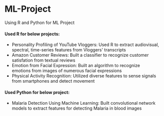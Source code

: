 # ML-Project
Using R and Python for ML Project

#### Used R for below projects:

* Personality Profiling of YouTube Vloggers: Used R to extract audiovisual, spectral, time-series features from Vloggers' transcripts
* Amazon Customer Reviews: Built a classifier to recognize customer satisfation from textual reviews
* Emotion from Facial Expression: Built an algorithm to recognize emotions from images of numerous facial expressions
* Physical Activity Recognition: Utilized diverse features to sense signals from smartphones and detect movement


#### Used Python for below project:

* Malaria Detection Using Machine Learning: Built convolutional network models to extract features for detecting Malaria in blood images
